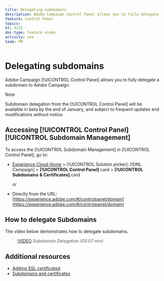 ```yaml
---
title: Delegating subdomains
description: Adobe Campaign Control Panel allows you to fully delegate a subdomain to Adobe Campaign. To do this, follow the steps below.
feature: Control Panel
topics: 
kt: 4115
doc-type: feature video
activity: use
team: PM
---
```


# Delegating subdomains

Adobe Campaign [!UICONTROL Control Panel] allows you to fully delegate a subdomain to Adobe Campaign.

>[!NOTE]
> Subdomain delegation from the [!UICONTROL Control Panel] will be available in beta by the end of January, and subject to
> frequent updates and modifications without notice.

## Accessing [!UICONTROL Control Panel] [!UICONTROL Subdomain Management]

To access the [!UICONTROL Subdomain Management] in [!UICONTROL Control Panel], go to:

* [Experience Cloud Home](https://experience.adobe.com/#/home) > [!UICONTROL Solution picker]: [!DNL Campaign] > **[!UICONTROL Control Panel]** card > **[!UICONTROL Subdomains & Certificates]** card
  
  or
* Directly from the URL: [https://experience.adobe.com/#/controlpanel/domain](https://experience.adobe.com/#/controlpanel/domain)

## How to delegate Subdomains

The video below demonstrates how to delegate subdomains.

>[!VIDEO](https://video.tv.adobe.com/v/31390?quality=12)
*Subdomain Delegation (05:07 min)*

## Additional resources

* [Adding SSL certificated](/help/administrating/control-panel/adding-ssl-certificates.md)
* [Subdomains and certificates](https://docs.adobe.com/content/help/en/control-panel/using/subdomains-and-certificates/renewing-subdomain-certificate.html)
